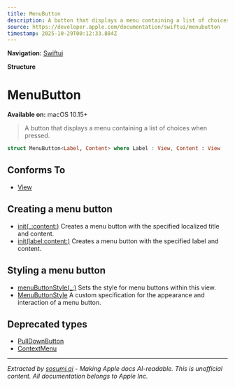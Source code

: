 ```yaml
---
title: MenuButton
description: A button that displays a menu containing a list of choices when pressed.
source: https://developer.apple.com/documentation/swiftui/menubutton
timestamp: 2025-10-29T00:12:33.884Z
---
```


**Navigation:** [Swiftui](/documentation/swiftui)

**Structure**

# MenuButton

**Available on:** macOS 10.15+

> A button that displays a menu containing a list of choices when pressed.

```swift
struct MenuButton<Label, Content> where Label : View, Content : View
```

## Conforms To

- [View](/documentation/swiftui/view)

## Creating a menu button

- [init(_:content:)](/documentation/swiftui/menubutton/init(_:content:)) Creates a menu button with the specified localized title and content.
- [init(label:content:)](/documentation/swiftui/menubutton/init(label:content:)) Creates a menu button with the specified label and content.

## Styling a menu button

- [menuButtonStyle(_:)](/documentation/swiftui/view/menubuttonstyle(_:)) Sets the style for menu buttons within this view.
- [MenuButtonStyle](/documentation/swiftui/menubuttonstyle) A custom specification for the appearance and interaction of a menu button.

## Deprecated types

- [PullDownButton](/documentation/swiftui/pulldownbutton)
- [ContextMenu](/documentation/swiftui/contextmenu)

---

*Extracted by [sosumi.ai](https://sosumi.ai) - Making Apple docs AI-readable.*
*This is unofficial content. All documentation belongs to Apple Inc.*
